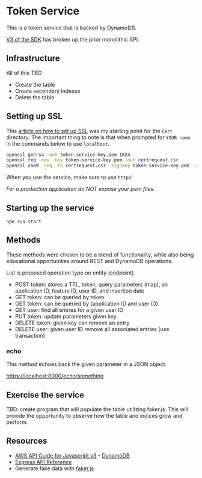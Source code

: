 # Token Service

This is a token service that is backed by DynamoDB.

[V3 of the SDK](https://docs.aws.amazon.com/sdk-for-javascript/v3/developer-guide/migrating-to-v3.html) has broken up the prior monolithic API.

## Infrastructure

All of this _TBD_

- Create the table
- Create secondary indexes
- Delete the table

## Setting up SSL

This [article on how to set up SSL](https://www.hacksparrow.com/webdev/express/https-server-example.html) was my starting point for the `Cert` directory.  The important thing to note is that when prompted for `YOUR name` in the commands below to use `localhost`.

```bash
openssl genrsa -out token-service-key.pem 1024
openssl req -new -key token-service-key.pem -out certrequest.csr
openssl x509 -req -in certrequest.csr -signkey token-service-key.pem -out token-service-cert.pem
```

When you use the service, make sure to use `https`!

_For a production application do NOT expose your pem files._

## Starting up the service

`npm run start`

## Methods

These methods were chosen to be a blend of functionality, while also being educational opportunities around REST and DynamoDB operations.

List is proposed operation type on entity (endpoint)

- POST token: stores a TTL, token, query parameters (map), an application ID, feature ID, user ID, and insertion date
- GET token: can be queried by token
- GET token: can be queried by (application ID and user ID)
- GET user: find all entries for a given user ID
- PUT token: update parameters given key
- DELETE token: given key can remove an entry
- DELETE user: given user ID remove all associated entries (use transaction)

### echo

This method echoes back the given parameter in a JSON object.

<https://localhost:8000/echo/something>

## Exercise the service

TBD: create program that will populate the table utilizing faker.js.
This will provide the opportunity to observe how the table and indices grow and perform.

## Resources

- [AWS API Guide for Javascript v3](https://docs.aws.amazon.com/AWSJavaScriptSDK/v3/latest/index.html) - [DynamoDB](https://docs.aws.amazon.com/AWSJavaScriptSDK/v3/latest/clients/client-dynamodb/index.html)
- [Express API Reference](http://expressjs.com/en/4x/api.html)
- Generate fake data with [faker.js](https://www.npmjs.com/package/faker)
